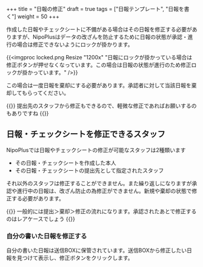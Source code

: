 +++
title = "日報の修正"
draft = true
tags = ["日報テンプレート", "日報を書く"]
weight = 50
+++

作成した日報やチェックシートに不備がある場合はその日報を修正する必要がありますが、NipoPlusはデータの改ざんを防止するために日報の状態が承認・進行の場合は修正できないようにロックが掛かります。

{{<imgproc locked.png Resize "1200x" "日報にロックが掛かっている場合は修正ボタンが押せなくなっています。この場合は日報の状態が進行のため修正ロックが掛かっています。" />}}

この場合は一度日報を棄却にする必要があります。承認者に対して当該日報を棄却してもらってください。

{{<alice pos="right" icon="please">}}
提出先のスタッフから修正もできるので、軽微な修正であればお願いするのもありですね
{{</alice>}}

## 日報・チェックシートを修正できるスタッフ

NipoPlusでは日報やチェックシートの修正が可能なスタッフは2種類います

- その日報・チェックシートを作成した本人
- その日報・チェックシートの提出先として指定されたスタッフ

それ以外のスタッフは修正することができません。また繰り返しになりますが承認や進行中の日報は、改ざん防止の為修正ができません。新規や棄却の状態で修正する必要があります。

{{<alice pos="right" icon="here">}}
一般的には提出＞棄却＞修正の流れになります。承認されたあとで修正するのはレアケースでしょう
{{</alice>}}

### 自分の書いた日報を修正する

自分の書いた日報は送信BOXに保管されています。送信BOXから修正したい日報を見つけて表示し、修正ボタンをクリックします。


